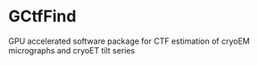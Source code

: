 # GCtfFind
GPU accelerated software package for CTF estimation of cryoEM micrographs and cryoET tilt series
